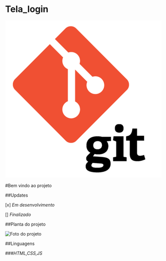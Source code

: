 # Tela_login
![imagem do git](/img/readme.png)

#Bem vindo ao projeto

##Updates

[x] _Em desenvolvimento_

[] _Finalizado_

##Planta do projeto

![Foto do projeto](/Preview_do_projeto/Projeto.png)

##Linguagens

###_HTML,CSS,JS_
